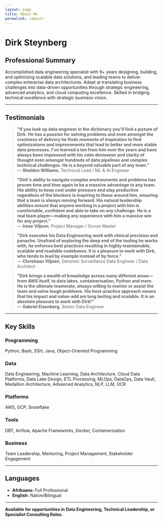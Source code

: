 ```yaml
---
layout: page
title: About Me
permalink: /about/
---
```


# Dirk Steynberg

## Professional Summary

Accomplished data engineering specialist with 9+ years designing, building, and optimizing scalable data solutions, and
leading teams to deliver complex enterprise data architectures. Adept at translating business challenges into
data-driven opportunities through strategic engineering, advanced analytics, and cloud computing excellence. Skilled in
bridging technical excellence with strategic business vision.

---

## Testimonials

> **"If you look up data engineer in the dictionary you'll find a picture of Dirk. He has a passion for solving problems
and even amongst the craziness of delivery he finds moments of inspiration to find optimizations and improvements that
lead to better and more stable data processes. I've learned a ton from him over the years and have always been impressed
with his calm demeanor and clarity of thought even amongst hundreds of data pipelines and complex technical challenges.
He is a beyond valuable part of any team."**  
> — **Sheldon Williams**, Technical Lead / ML & AI Engineer

> **"Dirk's ability to navigate complex environments and problems has proven time and time again to be a massive
advantage to any team. His ability to keep cool under pressure and stay productive regardless of the blockers is
inspiring to those around him, ensuring that a team is always moving forward. His natural leadership abilities ensure
that anyone working in a project with him is comfortable, confident and able to take on any challenge. He is a real team
player—making any experience with him a massive win for any project."**  
> — **Irene Viljoen**, Project Manager / Scrum Master

> **"Dirk executes his Data Engineering work with clinical precision and panache. Unafraid of exploring the deep end of
the tooling he works with, he enforces best practices resulting in highly maintainable, scalable and readable codebases.
It is a pleasure to work with Dirk, who tends to lead by example instead of by force."**  
> — **Christiaan Viljoen**, Genomic Surveillance Data Engineer / Data Architect

> **"Dirk brings a wealth of knowledge across many different areas—from AWS itself, to data lakes, containerisation,
Python and more. He is the ultimate teammate, always willing to mentor or assist the team and solve tough problems. His
best-practice approach means that his impact and value-add are long lasting and scalable. It is an absolute pleasure to
work with Dirk!"**  
> — **Gabriel Eisenberg**, Senior Data Engineer

---

## Key Skills

### Programming

Python, Bash, SSH, Java, Object-Oriented Programming

### Data

Data Engineering, Machine Learning, Data Architecture, Cloud Data Platforms, Data Lake Design, ETL Processing, MLOps,
DataOps, Data Vault, Medallion Architecture, Advanced Analytics, NLP, LLM, OCR

### Platforms

AWS, GCP, Snowflake

### Tools

DBT, Airflow, Apache Frameworks, Docker, Containerization

### Business

Team Leadership, Mentoring, Project Management, Stakeholder Engagement

---

## Languages

- **Afrikaans:** Full Professional
- **English:** Native/Bilingual

---

**Available for opportunities in Data Engineering, Technical Leadership, or Specialist Consulting Roles.**
